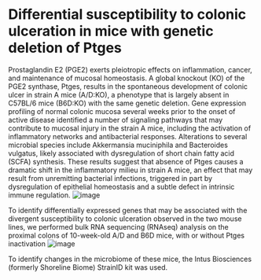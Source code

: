 # Differential susceptibility to colonic ulceration in mice with genetic deletion of Ptges
Prostaglandin E2 (PGE2) exerts pleiotropic effects on inflammation, cancer, and maintenance of mucosal homeostasis.  A global knockout (KO) of the PGE2 synthase, Ptges, results in the spontaneous development of colonic ulcer in strain A mice (A/D:KO), a phenotype that is largely absent in C57BL/6 mice (B6D:KO) with the same genetic deletion.  Gene expression profiling of normal colonic mucosa several weeks prior to the onset of active disease identified a number of signaling pathways that may contribute to mucosal injury in the strain A mice, including the activation of inflammatory networks and antibacterial responses.  Alterations to several microbial species include Akkermansia muciniphila and Bacteroides vulgatus, likely associated with dysregulation of short chain fatty acid (SCFA) synthesis.  These results suggest that absence of Ptges causes a dramatic shift in the inflammatory milieu in strain A mice, an effect that may result from unremitting bacterial infections, triggered in part by dysregulation of epithelial homeostasis and a subtle defect in intrinsic immune regulation. ![image](https://github.com/micmartinezUCHC/Differential-susceptibility-to-colonic-ulceration-in-mice-with-genetic-deletion-of-Ptges/assets/138027094/051da46d-a7ce-4ff9-88bc-c640ca6c9e52)

To identify differentially expressed genes that may be associated with the divergent susceptibility to colonic ulceration observed in the two mouse lines, we performed bulk RNA sequencing (RNAseq) analysis on the proximal colons of 10-week-old A/D and B6D mice, with or without Ptges inactivation ![image](https://github.com/micmartinezUCHC/Differential-susceptibility-to-colonic-ulceration-in-mice-with-genetic-deletion-of-Ptges/assets/138027094/300f9376-4f81-4ac4-ae27-883814619546)

To identify changes in the microbiome of these mice, the Intus Biosciences (formerly Shoreline Biome) StrainID kit was used.





